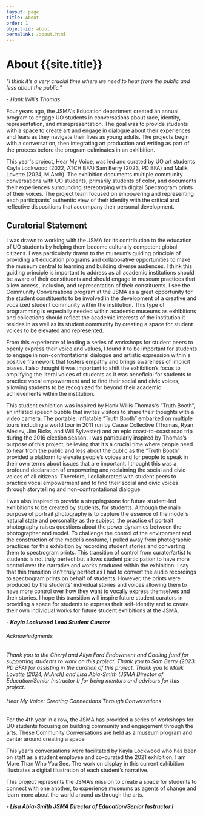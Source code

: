 ```yaml
---
layout: page
title: About 
order: 1
object-id: about
permalink: /about.html
---
```

# About {{site.title}}

*"I think it’s a very crucial time where we need to hear from the public and less about the public."*

*- Hank Willis Thomas*

Four years ago, the JSMA's Education department created an annual program to engage UO students in conversations about race, identity, representation, and misrepresentation. The goal was to provide students with a space to create art and engage in dialogue about their experiences and fears as they navigate their lives as young adults. The projects begin with a conversation, then integrating art production and writing as part of the process before the program culminates in an exhibition.

This year's project, Hear My Voice, was led and curated by UO art students Kayla Lockwood (2022, ATCH BFA) Sam Berry (2023, PD BFA) and Malik Lovette (2024, M.Arch). The exhibition documents multiple community conversations with UO students, primarily students of color, and documents their experiences surrounding stereotyping with digital Spectrogram prints of their voices. The project team focused on empowering and representing each participants' authentic view of their identity with the critical and reflective dispositions that accompany their personal development.

## Curatorial Statement
I was drawn to working with the JSMA for its contribution to the education of UO students by helping them become culturally competent global citizens. I was particularly drawn to the museum’s guiding principle of providing art education programs and collaborative opportunities to make the museum central to learning and building diverse audiences. I think this guiding principle is important to address as all academic institutions should be aware of their constituents and should engage in museum practices that allow access, inclusion, and representation of their constituents.  I see the Community Conversations program at the JSMA as a great opportunity for the student constituents to be involved in the development of a creative and vocalized student community within the institution. This type of programming is especially needed within academic museums as exhibitions and collections should reflect the academic interests of the institution it resides in as well as its student community by creating a space for student voices to be elevated and represented.

From this experience of leading a series of workshops for student peers to openly express their voice and values, I found it to be important for students to engage in non-confrontational dialogue and artistic expression within a positive framework that fosters empathy and brings awareness of implicit biases. I also thought it was important to shift the exhibition’s focus to amplifying the literal voices of students as it was beneficial for students to practice vocal empowerment and to find their social and civic voices, allowing students to be recognized for beyond their academic achievements within the institution. 

This student exhibition was inspired by Hank Willis Thomas's “Truth Booth”, an inflated speech bubble that invites visitors to share their thoughts with a video camera. The portable, inflatable “Truth Booth” embarked on multiple tours including a world tour in 2011 run by Cause Collective (Thomas, Ryan Alexiev, Jim Ricks, and Will Sylvester) and an epic coast-to-coast road trip during the 2016 election season. I was particularly inspired by Thomas’s purpose of this project, believing that it’s a crucial time where people need to hear from the public and less about the public as the “Truth Booth” provided a platform to elevate people’s voices and for people to speak in their own terms about issues that are important. I thought this was a profound declaration of empowering and reclaiming the social and civic voices of all citizens. Therefore, I collaborated with student peers to practice vocal empowerment and to find their social and civic voices through storytelling and non-confrontational dialogue. 

I was also inspired to provide a steppingstone for future student-led exhibitions to be created by students, for students. Although the main purpose of portrait photography is to capture the essence of the model’s natural state and personality as the subject, the practice of portrait photography raises questions about the power dynamics between the photographer and model. To challenge the control of the environment and the construction of the model’s costume, I pulled away from photographic practices for this exhibition by recording student stories and converting them to spectrogram prints. This transition of control from curator/artist to students is not truly perfect but allows student participation to have more control over the narrative and works produced within the exhibition. I say that this transition isn’t truly perfect as I had to convert the audio recordings to spectrogram prints on behalf of students. However, the prints were produced by the students’ individual stories and voices allowing them to have more control over how they want to vocally express themselves and their stories. I hope this transition will inspire future student curators in providing a space for students to express their self-identity and to create their own individual works for future student exhibitions at the JSMA. 

***- Kayla Lockwood***
***Lead Student Curator***


###### Acknowledgments
*Thank you to the Cheryl and Allyn Ford Endowment and Cooling fund for supporting students to work on this project. Thank you to Sam Berry (2023, PD BFA) for assisting in the curation of this project. Thank you to Malik Lovette (2024, M.Arch) and Lisa Abia-Smith (JSMA Director of Education/Senior Instructor I) for being mentors and advisors for this project.*


###### Hear My Voice: Creating Connections Through Conversations
For the 4th year in a row, the JSMA has provided a series of workshops for UO students focusing on building community and engagement through the arts. These Community Conversations are held as a museum program and center around creating a space  

This year’s conversations were facilitated by Kayla Lockwood who has been on staff as a student employee and co-curated the 2021 exhibition, I am More Than Who You See.  The work on display in this current exhibition illustrates a digital illustration of each student’s narrative. 

This project represents the JSMA’s mission to create a space for students to connect with one another, to experience museums as agents of change and learn more about the world around us through the arts.

***- Lisa Abia-Smith***
***JSMA Director of Education/Senior Instructor I***



 




